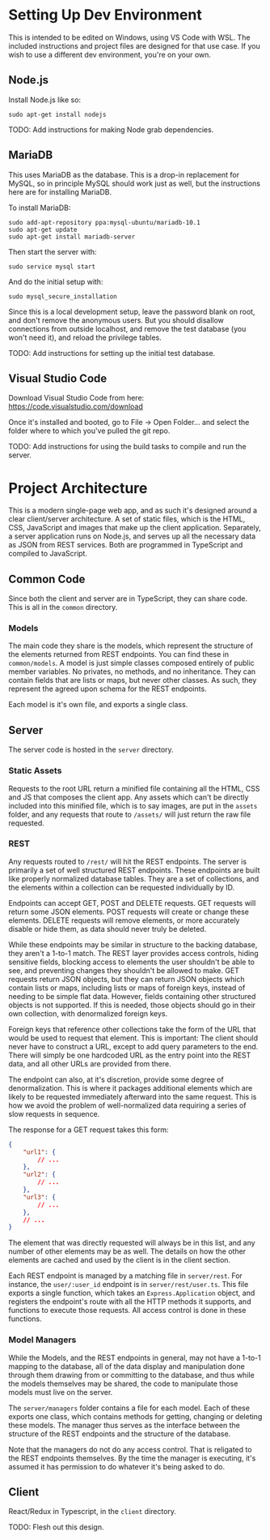 # Setting Up Dev Environment

This is intended to be edited on Windows, using VS Code with WSL. The included instructions and project files are designed for that use case. If you wish to use a different dev environment, you're on your own.

## Node.js

Install Node.js like so:

```
sudo apt-get install nodejs
```

TODO: Add instructions for making Node grab dependencies.

## MariaDB

This uses MariaDB as the database. This is a drop-in replacement for MySQL, so in principle MySQL should work just as well, but the instructions here are for installing MariaDB.

To install MariaDB:

```
sudo add-apt-repository ppa:mysql-ubuntu/mariadb-10.1
sudo apt-get update
sudo apt-get install mariadb-server
```

Then start the server with:

```
sudo service mysql start
```

And do the initial setup with:

```
sudo mysql_secure_installation
```

Since this is a local development setup, leave the password blank on root, and don't remove the anonymous users. But you should disallow connections from outside localhost, and remove the test database (you won't need it), and reload the privilege tables.

TODO: Add instructions for setting up the initial test database.

## Visual Studio Code

Download Visual Studio Code from here: https://code.visualstudio.com/download

Once it's installed and booted, go to File -> Open Folder... and select the folder where to which you've pulled the git repo.

TODO: Add instructions for using the build tasks to compile and run the server.

# Project Architecture

This is a modern single-page web app, and as such it's designed around a clear client/server architecture. A set of static files, which is the HTML, CSS, JavaScript and images that make up the client application. Separately, a server application runs on Node.js, and serves up all the necessary data as JSON from REST services. Both are programmed in TypeScript and compiled to JavaScript.

## Common Code

Since both the client and server are in TypeScript, they can share code. This is all in the `common` directory.

### Models

The main code they share is the models, which represent the structure of the elements returned from REST endpoints. You can find these in `common/models`. A model is just simple classes composed entirely of public member variables. No privates, no methods, and no inheritance. They can contain fields that are lists or maps, but never other classes. As such, they represent the agreed upon schema for the REST endpoints.

Each model is it's own file, and exports a single class.

## Server

The server code is hosted in the `server` directory.

### Static Assets

Requests to the root URL return a minified file containing all the HTML, CSS and JS that composes the client app. Any assets which can't be directly included into this minified file, which is to say images, are put in the `assets` folder, and any requests that route to `/assets/` will just return the raw file requested.

### REST

Any requests routed to `/rest/` will hit the REST endpoints. The server is primarily a set of well structured REST endpoints. These endpoints are built like properly normalized database tables. They are a set of collections, and the elements within a collection can be requested individually by ID.

Endpoints can accept GET, POST and DELETE requests. GET requests will return some JSON elements. POST requests will create or change these elements. DELETE requests will remove elements, or more accurately disable or hide them, as data should never truly be deleted.

While these endpoints may be similar in structure to the backing database, they aren't a 1-to-1 match. The REST layer provides access controls, hiding sensitive fields, blocking access to elements the user shouldn't be able to see, and preventing changes they shouldn't be allowed to make. GET requests return JSON objects, but they can return JSON objects which contain lists or maps, including lists or maps of foreign keys, instead of needing to be simple flat data. However, fields containing other structured objects is not supported. If this is needed, those objects should go in their own collection, with denormalized foreign keys.

Foreign keys that reference other collections take the form of the URL that would be used to request that element. This is important: The client should never have to construct a URL, except to add query parameters to the end. There will simply be one hardcoded URL as the entry point into the REST data, and all other URLs are provided from there.

The endpoint can also, at it's discretion, provide some degree of denormalization. This is where it packages additional elements which are likely to be requested immediately afterward into the same request. This is how we avoid the problem of well-normalized data requiring a series of slow requests in sequence.

The response for a GET request takes this form:

```JSON
{
	"url1": {
		// ...
	},
	"url2": {
		// ...
	},
	"url3": {
		// ...
	},
	// ...
}
```

The element that was directly requested will always be in this list, and any number of other elements may be as well. The details on how the other elements are cached and used by the client is in the client section.

Each REST endpoint is managed by a matching file in `server/rest`. For instance, the `user/:user_id` endpoint is in `server/rest/user.ts`. This file exports a single function, which takes an `Express.Application` object, and registers the endpoint's route with all the HTTP methods it supports, and functions to execute those requests. All access control is done in these functions.

### Model Managers

While the Models, and the REST endpoints in general, may not have a 1-to-1 mapping to the database, all of the data display and manipulation done through them drawing from or committing to the database, and thus while the models themselves may be shared, the code to manipulate those models must live on the server.

The `server/managers` folder contains a file for each model. Each of these exports one class, which contains methods for getting, changing or deleting these models. The manager thus serves as the interface between the structure of the REST endpoints and the structure of the database.

Note that the managers do not do any access control. That is religated to the REST endpoints themselves. By the time the manager is executing, it's assumed it has permission to do whatever it's being asked to do.

## Client

React/Redux in Typescript, in the `client` directory.

TODO: Flesh out this design.
